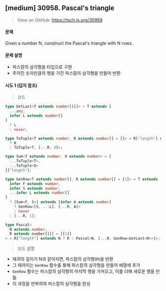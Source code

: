 ## [medium] 30958. Pascal's triangle

> View on GitHub: https://tsch.js.org/30958

#### 문제

Given a number N, construct the Pascal's triangle with N rows.

#### 문제 설명

- 파스칼의 삼각형을 타입으로 구현
- 주어진 숫자만큼의 행을 가진 파스칼의 삼각형을 만들어 반환

#### 시도 1 (답지 참조)

> 코드

```ts
type GetLast<T extends number[][]> = T extends [
  ...any,
  infer L extends number[]
]
  ? L
  : never;

type ToTuple<T extends number, R extends number[] = []> = R["length"] extends T
  ? R
  : ToTuple<T, [...R, 0]>;

type Sum<T extends number, U extends number> = [
  ...ToTuple<T>,
  ...ToTuple<U>
]["length"];

type GenRow<T extends number[], R extends number[] = [1]> = T extends [
  infer F extends number,
  infer S extends number,
  ...infer L extends number[]
]
  ? [Sum<F, S>] extends [infer A extends number]
    ? GenRow<[S, ...L], [...R, A]>
    : never
  : [...R, 1];

type Pascal<
  N extends number,
  R extends number[][] = [[1]]
> = R["length"] extends N ? R : Pascal<N, [...R, GenRow<GetLast<R>>]>;
```

> 코드 설명

- 재귀의 깊이가 N과 같아지면, 파스칼의 삼각형(`R`)을 반환
- 그 때까지는 `GenRow` 함수를 통해 파스칼의 삼각형을 만들어 배열에 추가
- `GenRow` 함수는 파스칼의 삼각형의 마지막 행을 가져오고, 이를 더해 새로운 행을 만듦
- 이 과정을 반복하여 파스칼의 삼각형을 완성
